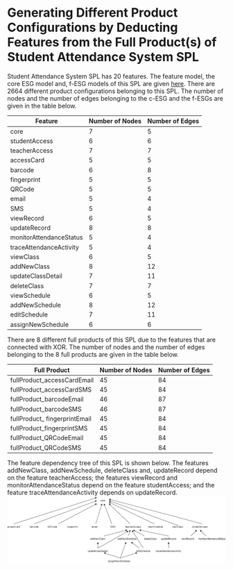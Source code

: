 # Generating Different Product Configurations by Deducting Features from the Full Product(s) of Student Attendance System SPL

Student Attendance System SPL has 20 features. The feature model, the core ESG model and, f-ESG models of this SPL are given [here](https://github.com/esg4aspl/SPL-FESG-Examples/blob/master/StudentAttendanceSystemSPL.md). There are 2664 different product configurations belonging to this SPL. The number of nodes and the number of edges belonging to the c-ESG and the f-ESGs are given in the table below. 

| Feature                 | Number of Nodes | Number of Edges |
| ----------------------- | ----------- | ----------- |
| core                    | 7           | 5           |
| studentAccess           | 6           | 6           |
| teacherAccess           | 7           | 7           |
| accessCard              | 5           | 5           |
| barcode                 | 6           | 8           |
| fingerprint             | 5           | 5           |
| QRCode                  | 5           | 5           |
| email                   | 5           | 4           |
| SMS                     | 5           | 4           |
| viewRecord              | 6           | 5           |
| updateRecord            | 8           | 8           |
| monitorAttendanceStatus | 5           | 4           |
| traceAttendanceActivity | 5           | 4           |
| viewClass               | 6           | 5           |
| addNewClass             | 8           | 12          |
| updateClassDetail       | 7           | 11          |
| deleteClass             | 7           | 7           |
| viewSchedule            | 6           | 5           |
| addNewSchedule          | 8           | 12          |
| editSchedule            | 7           | 11          |
| assignNewSchedule       | 6           | 6           |

There are 8 different full products of this SPL due to the features that are connected with XOR. The number of nodes and the number of edges belonging to the 8 full products are given in the table below. 

| Full Product                   | Number of Nodes | Number of Edges |
| ------------------------------ | ----------- | ----------- |
| fullProduct\_accessCardEmail   | 45          | 84          |
| fullProduct\_accessCardSMS     | 45          | 84          |
| fullProduct\_barcodeEmail      | 46          | 87          |
| fullProduct\_barcodeSMS        | 46          | 87          |
| fullProduct\_ fingerprintEmail | 45          | 84          |
| fullProduct\_fingerprintSMS    | 45          | 84          |
| fullProduct\_QRCodeEmail       | 45          | 84          |
| fullProduct\_QRCodeSMS         | 45          | 84          |

The feature dependency tree of this SPL is shown below. The features addNewClass, addNewSchedule, deleteClass and, updateRecord depend on the feature teacherAccess; the features viewRecord and  monitorAttendanceStatus depend on the feature studentAccess; and the feature traceAttendanceActivity depends on updateRecord.
![FeatureDependencyTree](https://github.com/esg4aspl/esg-generation-by-feature-deduction/blob/main/StudentAttendanceSystemSPL/FeatureDependencyTree.png)
